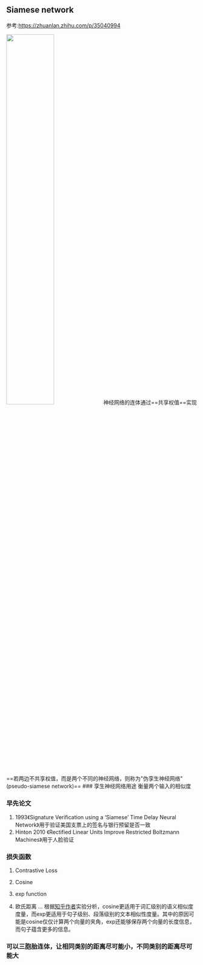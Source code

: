 ## Siamese network
参考:https://zhuanlan.zhihu.com/p/35040994

<img src="https://pic3.zhimg.com/80/v2-5070e28622a2f3ee9e3cb5d2259fae86_720w.jpg" width="50%">
神经网络的连体通过==共享权值==实现
==若两边不共享权值，而是两个不同的神经网络，则称为"伪孪生神经网络"(pseudo-siamese network)==
### 孪生神经网络用途
衡量两个输入的相似度

### 早先论文
1. 1993《Signature Verification using a ‘Siamese’ Time Delay Neural Network》用于验证美国支票上的签名与银行预留是否一致
2. Hinton 2010 《Rectified Linear Units Improve Restricted Boltzmann Machines》用于人脸验证

### 损失函数
1. Contrastive Loss

2. Cosine

3. exp function

4. 欧氏距离
  ...
  根据[知乎作者](https://zhuanlan.zhihu.com/p/35040994)实验分析，cosine更适用于词汇级别的语义相似度度量，而exp更适用于句子级别、段落级别的文本相似性度量。其中的原因可能是cosine仅仅计算两个向量的夹角，exp还能够保存两个向量的长度信息，而句子蕴含更多的信息。

### 可以三胞胎连体，让相同类别的距离尽可能小，不同类别的距离尽可能大

